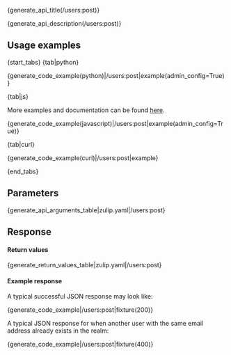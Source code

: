 {generate_api_title(/users:post)}

{generate_api_description(/users:post)}

## Usage examples

{start_tabs}
{tab|python}

{generate_code_example(python)|/users:post|example(admin_config=True)}

{tab|js}

More examples and documentation can be found [here](https://github.com/zulip/zulip-js).

{generate_code_example(javascript)|/users:post|example(admin_config=True)}

{tab|curl}

{generate_code_example(curl)|/users:post|example}

{end_tabs}

## Parameters

{generate_api_arguments_table|zulip.yaml|/users:post}

## Response

#### Return values

{generate_return_values_table|zulip.yaml|/users:post}

#### Example response

A typical successful JSON response may look like:

{generate_code_example|/users:post|fixture(200)}

A typical JSON response for when another user with the same
email address already exists in the realm:

{generate_code_example|/users:post|fixture(400)}
